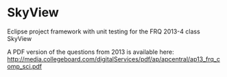 # SkyView
Eclipse project framework with unit testing for the FRQ 2013-4 class SkyView

A PDF version of the questions from 2013 is available here:
http://media.collegeboard.com/digitalServices/pdf/ap/apcentral/ap13_frq_comp_sci.pdf
